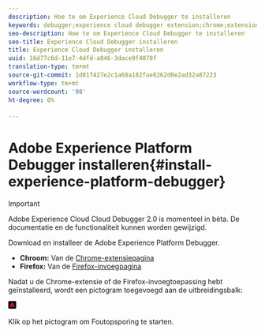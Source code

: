 ```yaml
---
description: Hoe te om Experience Cloud Debugger te installeren
keywords: debugger;experience cloud debugger extension;chrome;extension;install
seo-description: Hoe te om Experience Cloud Debugger te installeren
seo-title: Experience Cloud Debugger installeren
title: Experience Cloud Debugger installeren
uuid: 16d77c6d-11e7-4dfd-a846-3dace9f4070f
translation-type: tm+mt
source-git-commit: 1d81f427e2c1a68a182fae8262d0e2ad32a87223
workflow-type: tm+mt
source-wordcount: '98'
ht-degree: 0%

---
```



# Adobe Experience Platform Debugger installeren{#install-experience-platform-debugger}

>[!IMPORTANT]
>
>Adobe Experience Cloud Cloud Debugger 2.0 is momenteel in bèta. De documentatie en de functionaliteit kunnen worden gewijzigd.

Download en installeer de Adobe Experience Platform Debugger.

* **Chroom:** Van de [Chrome-extensiepagina](https://chrome.google.com/webstore/detail/adobe-experience-cloud-de/ocdmogmohccmeicdhlhhgepeaijenapj)
* **Firefox:** Van de [Firefox-invoegpagina](https://addons.mozilla.org/en-US/firefox/addon/adobe-experience-platform-dbg/)

Nadat u de Chrome-extensie of de Firefox-invoegtoepassing hebt geïnstalleerd, wordt een pictogram toegevoegd aan de uitbreidingsbalk:

![](assets/start-icon.jpg)

Klik op het pictogram om Foutopsporing te starten.

